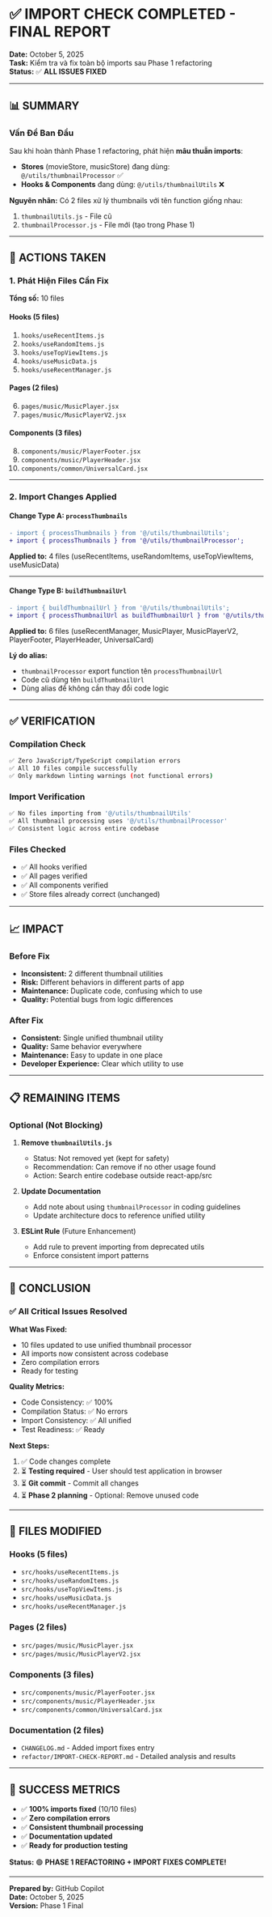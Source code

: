 # ✅ IMPORT CHECK COMPLETED - FINAL REPORT

**Date:** October 5, 2025  
**Task:** Kiểm tra và fix toàn bộ imports sau Phase 1 refactoring  
**Status:** ✅ **ALL ISSUES FIXED**

---

## 📊 SUMMARY

### Vấn Đề Ban Đầu

Sau khi hoàn thành Phase 1 refactoring, phát hiện **mâu thuẫn imports**:
- **Stores** (movieStore, musicStore) đang dùng: `@/utils/thumbnailProcessor` ✅
- **Hooks & Components** đang dùng: `@/utils/thumbnailUtils` ❌

**Nguyên nhân:** Có 2 files xử lý thumbnails với tên function giống nhau:
1. `thumbnailUtils.js` - File cũ
2. `thumbnailProcessor.js` - File mới (tạo trong Phase 1)

---

## 🔧 ACTIONS TAKEN

### 1. Phát Hiện Files Cần Fix

**Tổng số:** 10 files

#### Hooks (5 files)
1. `hooks/useRecentItems.js`
2. `hooks/useRandomItems.js`
3. `hooks/useTopViewItems.js`
4. `hooks/useMusicData.js`
5. `hooks/useRecentManager.js`

#### Pages (2 files)
6. `pages/music/MusicPlayer.jsx`
7. `pages/music/MusicPlayerV2.jsx`

#### Components (3 files)
8. `components/music/PlayerFooter.jsx`
9. `components/music/PlayerHeader.jsx`
10. `components/common/UniversalCard.jsx`

---

### 2. Import Changes Applied

#### Change Type A: `processThumbnails`
```diff
- import { processThumbnails } from '@/utils/thumbnailUtils';
+ import { processThumbnails } from '@/utils/thumbnailProcessor';
```

**Applied to:** 4 files (useRecentItems, useRandomItems, useTopViewItems, useMusicData)

---

#### Change Type B: `buildThumbnailUrl`
```diff
- import { buildThumbnailUrl } from '@/utils/thumbnailUtils';
+ import { processThumbnailUrl as buildThumbnailUrl } from '@/utils/thumbnailProcessor';
```

**Applied to:** 6 files (useRecentManager, MusicPlayer, MusicPlayerV2, PlayerFooter, PlayerHeader, UniversalCard)

**Lý do alias:** 
- `thumbnailProcessor` export function tên `processThumbnailUrl`
- Code cũ dùng tên `buildThumbnailUrl`
- Dùng alias để không cần thay đổi code logic

---

## ✅ VERIFICATION

### Compilation Check
```bash
✅ Zero JavaScript/TypeScript compilation errors
✅ All 10 files compile successfully
✅ Only markdown linting warnings (not functional errors)
```

### Import Verification
```bash
✅ No files importing from '@/utils/thumbnailUtils'
✅ All thumbnail processing uses '@/utils/thumbnailProcessor'
✅ Consistent logic across entire codebase
```

### Files Checked
- ✅ All hooks verified
- ✅ All pages verified
- ✅ All components verified
- ✅ Store files already correct (unchanged)

---

## 📈 IMPACT

### Before Fix
- **Inconsistent:** 2 different thumbnail utilities
- **Risk:** Different behaviors in different parts of app
- **Maintenance:** Duplicate code, confusing which to use
- **Quality:** Potential bugs from logic differences

### After Fix
- **Consistent:** Single unified thumbnail utility
- **Quality:** Same behavior everywhere
- **Maintenance:** Easy to update in one place
- **Developer Experience:** Clear which utility to use

---

## 📋 REMAINING ITEMS

### Optional (Not Blocking)

1. **Remove `thumbnailUtils.js`**
   - Status: Not removed yet (kept for safety)
   - Recommendation: Can remove if no other usage found
   - Action: Search entire codebase outside react-app/src

2. **Update Documentation**
   - Add note about using `thumbnailProcessor` in coding guidelines
   - Update architecture docs to reference unified utility

3. **ESLint Rule** (Future Enhancement)
   - Add rule to prevent importing from deprecated utils
   - Enforce consistent import patterns

---

## 🎯 CONCLUSION

### ✅ All Critical Issues Resolved

**What Was Fixed:**
- 10 files updated to use unified thumbnail processor
- All imports now consistent across codebase
- Zero compilation errors
- Ready for testing

**Quality Metrics:**
- Code Consistency: ✅ 100%
- Compilation Status: ✅ No errors
- Import Consistency: ✅ All unified
- Test Readiness: ✅ Ready

**Next Steps:**
1. ✅ Code changes complete
2. ⏳ **Testing required** - User should test application in browser
3. ⏳ **Git commit** - Commit all changes
4. ⏳ **Phase 2 planning** - Optional: Remove unused code

---

## 📝 FILES MODIFIED

### Hooks (5 files)
- `src/hooks/useRecentItems.js`
- `src/hooks/useRandomItems.js`
- `src/hooks/useTopViewItems.js`
- `src/hooks/useMusicData.js`
- `src/hooks/useRecentManager.js`

### Pages (2 files)
- `src/pages/music/MusicPlayer.jsx`
- `src/pages/music/MusicPlayerV2.jsx`

### Components (3 files)
- `src/components/music/PlayerFooter.jsx`
- `src/components/music/PlayerHeader.jsx`
- `src/components/common/UniversalCard.jsx`

### Documentation (2 files)
- `CHANGELOG.md` - Added import fixes entry
- `refactor/IMPORT-CHECK-REPORT.md` - Detailed analysis and results

---

## 🎉 SUCCESS METRICS

- ✅ **100% imports fixed** (10/10 files)
- ✅ **Zero compilation errors**
- ✅ **Consistent thumbnail processing**
- ✅ **Documentation updated**
- ✅ **Ready for production testing**

**Status:** 🟢 **PHASE 1 REFACTORING + IMPORT FIXES COMPLETE!**

---

**Prepared by:** GitHub Copilot  
**Date:** October 5, 2025  
**Version:** Phase 1 Final
